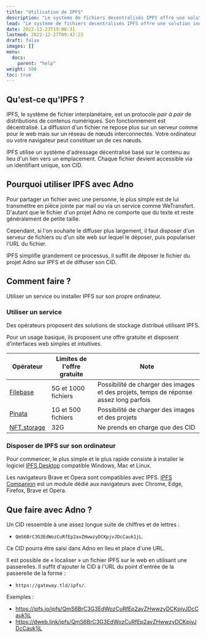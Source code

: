 ```yaml
---
title: "Utilisation de IPFS"
description: "Le système de fichiers decentralisés IPFS offre une solution innovante et relativement simple pour diffuser les projets Adno."
lead: "Le système de fichiers decentralisés IPFS offre une solution innovante et relativement simple pour diffuser les projets Adno."
date: 2022-12-23T19:08:31
lastmod: 2022-12-27T09:42:23  
draft: false
images: []
menu:
  docs:
    parent: "help"
weight: 500
toc: true
---
```


## Qu'est-ce qu'IPFS ?

IPFS, le système de fichier interplanétaire, est un protocole _pair à pair_ de distributions de contenus numériques. Son fonctionnement est décentralisé. La diffusion d'un fichier ne repose plus sur un serveur comme pour le web mais sur un réseau de nœuds interconnectés. Votre ordinateur ou votre navigateur peut constituer un de ces nœuds. 

IPFS utilise un système d'adressage décentralisé basé sur le contenu au lieu d'un lien vers un emplacement. Chaque fichier devient accessible via un identifiant unique, son CID.

## Pourquoi utiliser IPFS avec Adno

Pour partager un fichier avec une personne, le plus simple est de lui transmettre en pièce jointe par mail ou via un service comme WeTransfert. D'autant que le fichier d'un projet Adno ne comporte que du texte et reste généralement de petite taille. 

Cependant, si l'on souhaite le diffuser plus largement, il faut disposer d'un serveur de fichiers ou d'un site web sur lequel le déposer, puis populariser l'URL du fichier.

IPFS simplifie grandement ce processus, il suffit de déposer le fichier du projet Adno sur IPFS et de diffuser son CID. 

## Comment faire ?

Utiliser un service ou installer IPFS sur son propre ordinateur. 

### Utiliser un service

Des opérateurs proposent des solutions de stockage distribué utilisant IPFS. 

Pour un usage basique, ils proposent une offre gratuite et disposent d'interfaces web simples et intuitives. 

| Opérateur | Limites de l'offre gratuite | Note | 
| -------- | -------- | -------- |
| [Filebase](https://filebase.com/) | 5G et 1000 fichiers | Possibilité de charger des images et des projets, temps de réponse assez long parfois | 
| [Pinata](https://www.pinata.cloud/) | 1G et 500 fichiers | Possibilité de charger des images et des projets |
| [NFT.storage](https://nft.storage/) | 32G | Ne prends en charge que des CID |

### Disposer de IPFS sur son ordinateur

Pour commencer, le plus simple et le plus rapide consiste à installer le logiciel  [IPFS Desktop](https://docs.ipfs.tech/install/ipfs-desktop/) compatible Windows, Mac et Linux.

Les navigateurs Brave et Opera sont compatibles avec IPFS. [IPFS Companion](https://docs.ipfs.tech/install/ipfs-companion/) est un module dédié aux navigateurs avec Chrome, Edge, Firefox, Brave et Opera.

## Que faire avec Adno ?

Un CID ressemble à une assez longue suite de chiffres et de lettres : 

- `QmS6BrC3G3EdWozCuRfEp2avZHwwzyDCKpjvJDcCauk1jL`. 

Ce CID pourra être saisi dans Adno en lieu et place d'une URL.

Il est possible de «&nbsp;localiser&nbsp;»  un fichier IPFS sur le web en utilisant une passerelles. Il suffit d'ajouter le CID à l'URL du point d'entrée de la passerelle de la forme : 

- `https://gateway.tld/ipfs/`. 

Exemples : 

- https://ipfs.io/ipfs/QmS6BrC3G3EdWozCuRfEp2avZHwwzyDCKpjvJDcCauk1jL
- https://dweb.link/ipfs/QmS6BrC3G3EdWozCuRfEp2avZHwwzyDCKpjvJDcCauk1jL
